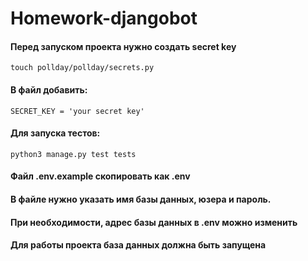 # Homework-djangobot

#### Перед запуском проекта нужно создать secret key

```
touch pollday/pollday/secrets.py
```
#### В файл добавить:
```
SECRET_KEY = 'your secret key'
```
####  Для запуска тестов:
```
python3 manage.py test tests
```
#### Файл .env.example скопировать как .env
#### В файле нужно указать имя базы данных, юзера и пароль.
#### При необходимости, адрес базы данных в .env можно изменить
#### Для работы проекта база данных должна быть запущена